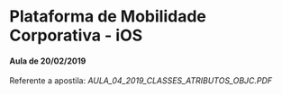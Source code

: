 # Plataforma de Mobilidade Corporativa - iOS
#### Aula de 20/02/2019

Referente a apostila:
*AULA_04_2019_CLASSES_ATRIBUTOS_OBJC.PDF*
